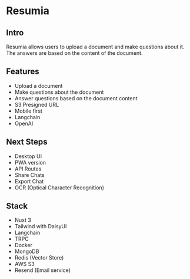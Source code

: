 # Resumia

## Intro

Resumia allows users to upload a document and make questions about it. The answers are based on the content of the document.

## Features

- Upload a document
- Make questions about the document
- Answer questions based on the document content
- S3 Presigned URL
- Mobile first
- Langchain
- OpenAI

## Next Steps

- Desktop UI
- PWA version
- API Routes
- Share Chats
- Export Chat
- OCR (Optical Character Recognition)

## Stack

- Nuxt 3
- Tailwind with DaisyUI
- Langchain
- TRPC
- Docker
- MongoDB
- Redis (Vector Store)
- AWS S3
- Resend (Email service)
